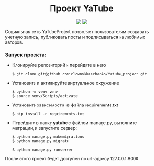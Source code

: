 <div id="header" align="center">
  <h1>Проект YaTube</h1>
  <img src="https://img.shields.io/badge/Python-3.7.9-brightgreen"/>
  <img src="https://img.shields.io/badge/Django-2.2.19-blueviolet"/>
</div>

Cоциальная сеть YaTubeProject позволяет пользователям создавать учетную запись, публиковать посты и подписываться на любимых авторов.

### Запуск проекта:
- Клонируйте репозиторий и перейдите в него
    ```
    $ git clone git@github.com:clownvkkaschenko/Yatube_project.git
    ```
- Установите и активируйте виртуальное окружение
    ```
    $ python -m venv venv
    $ source venv/Scripts/activate
    ```
- Установите зависимости из файла requirements.txt
    ```
    $ pip install -r requirements.txt
    ``` 
- Перейдите в папку **yatube** с файлом manage.py, выполните миграции, и запустите сервер:
    ```
    $ python manage.py makemigrations
    $ python manage.py migrate

    $ python manage.py runserver
    ```

После этого проект будет доступен по url-адресу 127.0.0.1:8000
